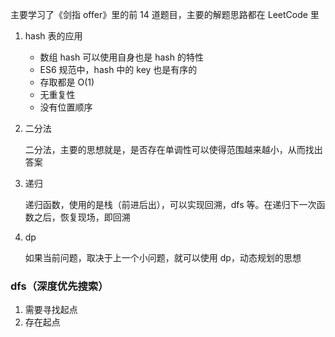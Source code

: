 主要学习了《剑指 offer》里的前 14 道题目，主要的解题思路都在 LeetCode 里

1. hash 表的应用

   - 数组 hash 可以使用自身也是 hash 的特性
   - ES6 规范中，hash 中的 key 也是有序的
   - 存取都是 O(1)
   - 无重复性
   - 没有位置顺序

2. 二分法

   二分法，主要的思想就是，是否存在单调性可以使得范围越来越小，从而找出答案

3. 递归

   递归函数，使用的是栈（前进后出），可以实现回溯，dfs 等。在递归下一次函数之后，恢复现场，即回溯

4. dp

   如果当前问题，取决于上一个小问题，就可以使用 dp，动态规划的思想

### dfs（深度优先搜索）

1. 需要寻找起点
2. 存在起点
